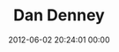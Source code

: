 ---
title: "Dan Denney"
date: 2012-06-02 20:24:01 00:00
permalink: /dandenney
twitter: ""
likes: [723,39,650]
id: 835
gravatar: "http://www.gravatar.com/avatar/a3c43a72878521f348f9c099c7efdedc"
---